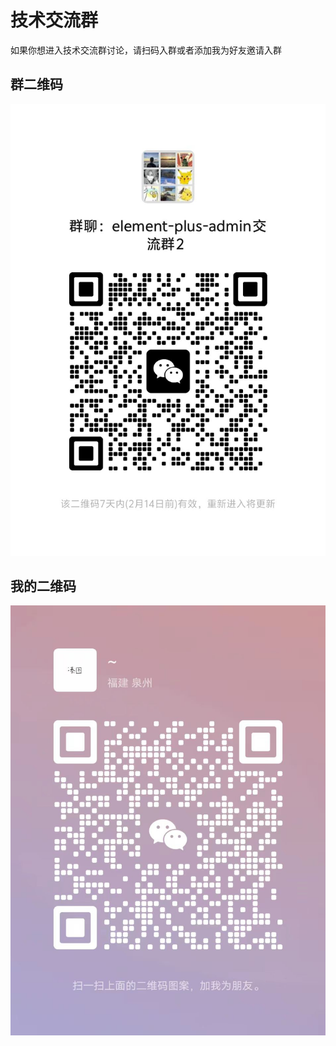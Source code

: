 # 技术交流群

如果你想进入技术交流群讨论，请扫码入群或者添加我为好友邀请入群

## 群二维码

<img src = "https://github.com/kailong321200875/my-image/raw/master/WechatIMG425.jpg" />

## 我的二维码

<img src = "https://github.com/kailong321200875/my-image/raw/master/me.jpg" />
